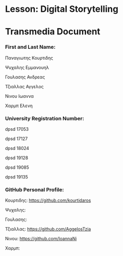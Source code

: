 # Lesson: Digital Storytelling
# Transmedia Document

### First and Last Name:

Παναγιωτης Κουρτιδης

Ψυχαλης Εμμανουηλ

Γουλασης Ανδρεας

Τζιαλλας Αγγελος

Νινου Ιωαννα

Χαρμπ Ελενη 


### University Registration Number: 

dpsd 17053

dpsd 17127

dpsd 18024

dpsd 19128

dpsd 19085 

dpsd 19135

### GitHub Personal Profile:

Κουρτιδης: https://github.com/kourtidaros

Ψυχαλης:

Γουλασης:

Τζιαλλας: https://github.com/AggelosTzia

Νινου: https://github.com/IoannaNi

Χαρμπ:
